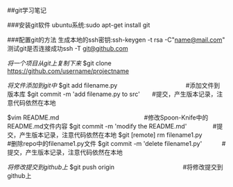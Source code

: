 
##git学习笔记

###安装git软件
ubuntu系统:sudo apt-get install git

###配置git的方法
生成本地的ssh密钥:ssh-keygen -t rsa -C"name@mail.com"
测试git是否连接成功ssh -T git@github.com

*将一个项目从git上复制下来*
$git clone https://github.com/username/projectname

*将文件添加到git中*
$git add filename.py 　　　　　　　　　　　#添加文件到版本库
$git commit -m 'add filename.py to src'　　#提交，产生版本记录，注意代码依然在本地

$vim README.md　　　　　　　　　　　　　　#修改Spoon-Knife中的README.md文件内容
$git commit -m 'modify the README.md' 　　　　#提交，产生版本记录，注意代码依然在本地
$git [remote] rm filename1.py　　　　　　　　#删除repo中的filename1.py文件
$git commit -m 'delete filename1.py' 　　　#提交，产生版本记录，注意代码依然在本地

*将修改提交到github上*
$git push origin 　　　　　　　　　　　#将修改提交到github上


